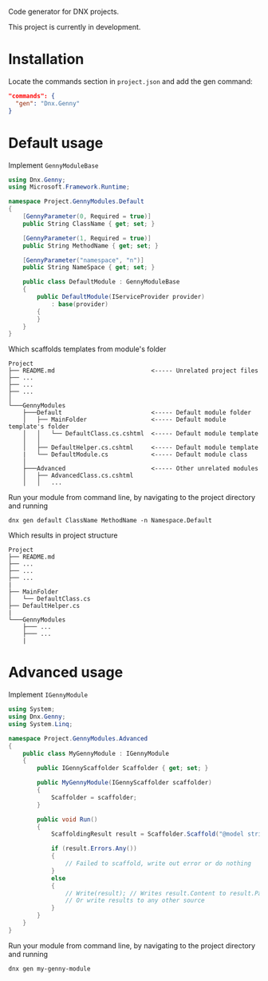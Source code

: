 Code generator for DNX projects.

This project is currently in development.

# Installation

Locate the commands section in `project.json` and add the gen command:

```JSON
"commands": {
  "gen": "Dnx.Genny"
}
```

# Default usage

Implement `GennyModuleBase`

```C#
using Dnx.Genny;
using Microsoft.Framework.Runtime;

namespace Project.GennyModules.Default
{
    [GennyParameter(0, Required = true)]
    public String ClassName { get; set; }

    [GennyParameter(1, Required = true)]
    public String MethodName { get; set; }

    [GennyParameter("namespace", "n")]
    public String NameSpace { get; set; }

    public class DefaultModule : GennyModuleBase
    {
        public DefaultModule(IServiceProvider provider)
            : base(provider)
        {
        }
    }
}
```

Which scaffolds templates from module's folder
```
Project
├── README.md                           <----- Unrelated project files
├── ...
├── ...
├── ...   
│
└───GennyModules
    ├───Default                         <----- Default module folder
    │   ├── MainFolder                  <----- Default module template's folder
    │   │   └── DefaultClass.cs.cshtml  <----- Default module template
    │   │
    │   ├── DefaultHelper.cs.cshtml     <----- Default module template
    |   └── DefaultModule.cs            <----- Default module class
    │   
    ├───Advanced                        <----- Other unrelated modules
    │   ├── AdvancedClass.cs.cshtml
    │   │   ...
```

Run your module from command line, by navigating to the project directory and running

```
dnx gen default ClassName MethodName -n Namespace.Default
```

Which results in project structure
```
Project
├── README.md
├── ...
├── ...
├── ...
|
├── MainFolder
│   └── DefaultClass.cs
├── DefaultHelper.cs
|
└───GennyModules
    ├─── ...
    ├─── ...
    |
```

# Advanced usage

Implement `IGennyModule`

```C#
using System;
using Dnx.Genny;
using System.Linq;

namespace Project.GennyModules.Advanced
{
    public class MyGennyModule : IGennyModule
    {
        public IGennyScaffolder Scaffolder { get; set; }

        public MyGennyModule(IGennyScaffolder scaffolder)
        {
            Scaffolder = scaffolder;
        }

        public void Run()
        {
            ScaffoldingResult result = Scaffolder.Scaffold("@model string\nHi from @Model", "Model");

            if (result.Errors.Any())
            {
                // Failed to scaffold, write out error or do nothing
            }
            else
            {
                // Write(result); // Writes result.Content to result.Path
                // Or write results to any other source
            }
        }
    }
}
```

Run your module from command line, by navigating to the project directory and running

```
dnx gen my-genny-module
```